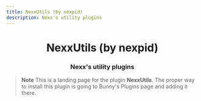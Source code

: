 ```yaml
---
title: NexxUtils (by nexpid)
description: Nexx's utility plugins
---
```


<!--
  * This file was autogenerated
  * If you want to change anything, do so in the build.mjs script
  * https://github.com/nexpid/BunnyPlugins/edit/dev/scripts/build.mjs
-->

<div align="center">
    <h1>NexxUtils (by nexpid)</h1>
    <h3>Nexx's utility plugins</h3>
</div>

> **Note**
> This is a landing page for the plugin **NexxUtils**. The proper way to install this plugin is going to Bunny's Plugins page and adding it there.
